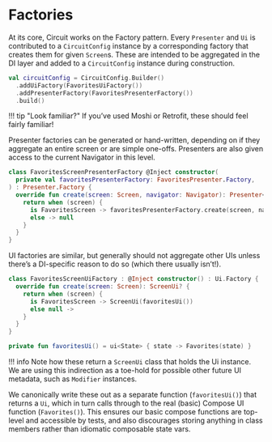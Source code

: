 Factories
=========

At its core, Circuit works on the Factory pattern. Every `Presenter` and `Ui` is contributed to a `CircuitConfig` instance by a corresponding factory that creates them for given `Screen`s. These are intended to be aggregated in the DI layer and added to a `CircuitConfig` instance during construction.

```kotlin
val circuitConfig = CircuitConfig.Builder()
  .addUiFactory(FavoritesUiFactory())
  .addPresenterFactory(FavoritesPresenterFactory())
  .build()
```

!!! tip "Look familiar?"
    If you’ve used Moshi or Retrofit, these should feel fairly familiar!

Presenter factories can be generated or hand-written, depending on if they aggregate an entire screen or are simple one-offs. Presenters are also given access to the current Navigator in this level.

```kotlin
class FavoritesScreenPresenterFactory @Inject constructor(
  private val favoritesPresenterFactory: FavoritesPresenter.Factory,
) : Presenter.Factory {
  override fun create(screen: Screen, navigator: Navigator): Presenter<*>? {
    return when (screen) {
      is FavoritesScreen -> favoritesPresenterFactory.create(screen, navigator)
      else -> null
    }
  }
}
```

UI factories are similar, but generally should not aggregate other UIs unless there’s a DI-specific reason to do so (which there usually isn’t!).

```kotlin
class FavoritesScreenUiFactory : @Inject constructor() : Ui.Factory {
  override fun create(screen: Screen): ScreenUi? {
    return when (screen) {
      is FavoritesScreen -> ScreenUi(favoritesUi())
      else null ->
    }
  }
}

private fun favoritesUi() = ui<State> { state -> Favorites(state) }
```

!!! info
    Note how these return a `ScreenUi` class that holds the Ui instance. We are using this indirection as a toe-hold for possible other future UI metadata, such as `Modifier` instances.

We canonically write these out as a separate function (`favoritesUi()`) that returns a `Ui`, which in turn calls through to the real (basic) Compose UI function (`Favorites()`). This ensures our basic compose functions are top-level and accessible by tests, and also discourages storing anything in class members rather than idiomatic composable state vars.
